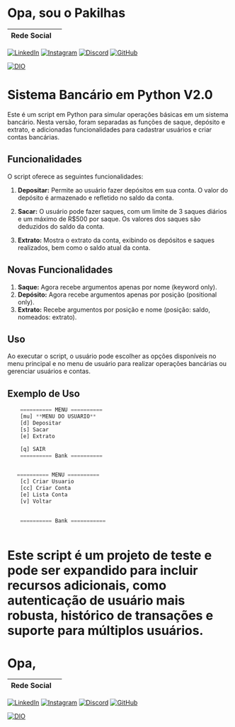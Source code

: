 # Opa, sou o Pakilhas
| Rede Social |                                            |
|-------------|-----------------------------|

[![LinkedIn](https://img.shields.io/badge/LinkedIn-0077B5?style=for-the-badge&logo=linkedin&logoColor=white)](https://www.linkedin.com/in/pablo-carvalho-93927a220/)
[![Instagram](https://img.shields.io/badge/Instagram-%23E4405F?style=for-the-badge&logo=instagram&logoColor=fff)](https://www.instagram.com/pablo_ddh/) [![Discord](https://img.shields.io/badge/Discord-7289DA?style=for-the-badge&logo=discord&logoColor=fff)](https://discord.com/channels/1235957312477466717/1235957313076985858)
[![GitHub](https://img.shields.io/badge/GitHub-%23181717?style=for-the-badge&logo=github&logoColor=white)](https://github.com/pakilhas)

[![DIO](https://img.shields.io/badge/D%20I%20O-%23FFF100?style=for-the-badge&logo=digitalocean&logoColor=black)](https://web.dio.me/users/pakilhas?tab=achievements)



# Sistema Bancário em Python V2.0

Este é um script em Python para simular operações básicas em um sistema bancário. Nesta versão, foram separadas as funções de saque, depósito e extrato, e adicionadas funcionalidades para cadastrar usuários e criar contas bancárias.

## Funcionalidades

O script oferece as seguintes funcionalidades:

1. **Depositar:** Permite ao usuário fazer depósitos em sua conta. O valor do depósito é armazenado e refletido no saldo da conta.

2. **Sacar:** O usuário pode fazer saques, com um limite de 3 saques diários e um máximo de R$500 por saque. Os valores dos saques são deduzidos do saldo da conta.

3. **Extrato:** Mostra o extrato da conta, exibindo os depósitos e saques realizados, bem como o saldo atual da conta.

## Novas Funcionalidades

1. **Saque:** Agora recebe argumentos apenas por nome (keyword only).
2. **Depósito:** Agora recebe argumentos apenas por posição (positional only).
3. **Extrato:** Recebe argumentos por posição e nome (posição: saldo, nomeados: extrato).

## Uso

Ao executar o script, o usuário pode escolher as opções disponíveis no menu principal e no menu de usuário para realizar operações bancárias ou gerenciar usuários e contas.
## Exemplo de Uso

```python   
    ========== MENU ==========
    [mu] **MENU DO USUARIO**
    [d] Depositar
    [s] Sacar
    [e] Extrato
    
    [q] SAIR
    ========== Bank ==========


   ========== MENU ==========
    [c] Criar Usuario
    [cc] Criar Conta
    [e] Lista Conta
    [v] Voltar
    
    
    ========== Bank ===========



```
# Este script é um projeto de teste e pode ser expandido para incluir recursos adicionais, como autenticação de usuário mais robusta, histórico de transações e suporte para múltiplos usuários.

# Opa, 
| Rede Social |                                            |
|-------------|-----------------------------|

[![LinkedIn](https://img.shields.io/badge/LinkedIn-0077B5?style=for-the-badge&logo=linkedin&logoColor=white)](https://www.linkedin.com/in/pablo-carvalho-93927a220/)
[![Instagram](https://img.shields.io/badge/Instagram-%23E4405F?style=for-the-badge&logo=instagram&logoColor=fff)](https://www.instagram.com/pablo_ddh/) [![Discord](https://img.shields.io/badge/Discord-7289DA?style=for-the-badge&logo=discord&logoColor=fff)](https://discord.com/channels/1235957312477466717/1235957313076985858)
[![GitHub](https://img.shields.io/badge/GitHub-%23181717?style=for-the-badge&logo=github&logoColor=white)](https://github.com/pakilhas)

[![DIO](https://img.shields.io/badge/D%20I%20O-%23FFF100?style=for-the-badge&logo=digitalocean&logoColor=black)](https://web.dio.me/users/pakilhas?tab=achievements)

